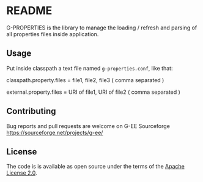 # README #

G-PROPERTIES is the library to manage the loading / refresh and parsing of all properties files inside application.

## Usage ##

Put inside classpath a text file named `g-properties.conf`, like that:

classpath.property.files = file1, file2, file3 ( comma separated )

external.property.files = URI of file1, URI of file2 ( comma separated )


## Contributing

Bug reports and pull requests are welcome on G-EE Sourceforge https://sourceforge.net/projects/g-ee/

## License

The code is is available as open source under the terms of the [Apache License 2.0](http://www.apache.org/licenses/LICENSE-2.0).
